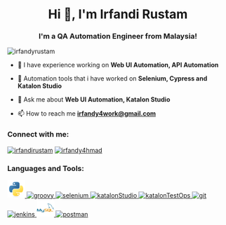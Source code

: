 <h1 align="center">Hi 👋, I'm Irfandi Rustam</h1>
<h3 align="center">I'm a QA Automation Engineer from Malaysia!</h3>

<p align="left"> <img src="https://komarev.com/ghpvc/?username=irfandyrustam&label=Profile%20views&color=0e75b6&style=flat" alt="irfandyrustam" /> </p>

- 🔭 I have experience working on **Web UI Automation, API Automation**

- 🌱 Automation tools that i have worked on **Selenium, Cypress and Katalon Studio**

- 💬 Ask me about **Web UI Automation, Katalon Studio**

- 📫 How to reach me **irfandy4work@gmail.com**

<h3 align="left">Connect with me:</h3>
<p align="left">
<a href="https://linkedin.com/in/irfandirustam" target="blank"><img align="center" src="https://raw.githubusercontent.com/rahuldkjain/github-profile-readme-generator/master/src/images/icons/Social/linked-in-alt.svg" alt="irfandirustam" height="30" width="40" /></a>
<a href="https://www.leetcode.com/irfandy4hmad" target="blank"><img align="center" src="https://raw.githubusercontent.com/rahuldkjain/github-profile-readme-generator/master/src/images/icons/Social/leet-code.svg" alt="irfandy4hmad" height="30" width="40" /></a>
</p>

<h3 align="left">Languages and Tools:</h3>
<p align="left"> 
<a href="https://www.python.org" target="_blank" rel="noreferrer"> <img src="https://raw.githubusercontent.com/devicons/devicon/master/icons/python/python-original.svg" alt="python" width="40" height="40"/> </a>
<a href="https://groovy-lang.org/" target="_blank" rel="noreferrer"> <img src="https://upload.wikimedia.org/wikipedia/commons/thumb/3/36/Groovy-logo.svg/2560px-Groovy-logo.svg.png" alt="groovy" width="60" height="40"/> </a> 
<a href="https://www.selenium.dev" target="_blank" rel="noreferrer"> <img src="https://raw.githubusercontent.com/detain/svg-logos/780f25886640cef088af994181646db2f6b1a3f8/svg/selenium-logo.svg" alt="selenium" width="40" height="40"/> </a>
<a href="https://katalon.com/" target="_blank" rel="noreferrer"> <img src="https://static.crozdesk.com/web_app_library/providers/logos/000/001/552/original/katalon-studio-1570608762-logo.png?1570608762" alt="katalonStudio" width="40" height="40"/> </a>
<a href="https://katalon.com/testops/" target="_blank" rel="noreferrer"> <img src="https://d1h3p5fzmizjvp.cloudfront.net/themes/katalon_4/images/pages/testops_landing_page/Group%208.png" alt="katalonTestOps" width="40" height="40"/> </a> 
<a href="https://git-scm.com/" target="_blank" rel="noreferrer"> <img src="https://www.vectorlogo.zone/logos/git-scm/git-scm-icon.svg" alt="git" width="40" height="40"/> </a> 
<a href="https://www.jenkins.io" target="_blank" rel="noreferrer"> <img src="https://www.vectorlogo.zone/logos/jenkins/jenkins-icon.svg" alt="jenkins" width="40" height="40"/> </a> 
<a href="https://www.mysql.com/" target="_blank" rel="noreferrer"> <img src="https://raw.githubusercontent.com/devicons/devicon/master/icons/mysql/mysql-original-wordmark.svg" alt="mysql" width="40" height="40"/> </a> 
<a href="https://postman.com" target="_blank" rel="noreferrer"> <img src="https://www.vectorlogo.zone/logos/getpostman/getpostman-icon.svg" alt="postman" width="40" height="40"/> </a> 
</p>

